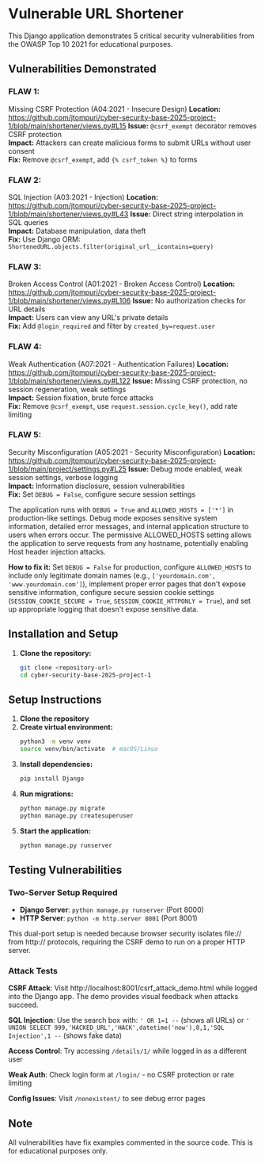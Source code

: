 # Vulnerable URL Shortener

This Django application demonstrates 5 critical security vulnerabilities from the OWASP Top 10 2021 for educational purposes.

## Vulnerabilities Demonstrated

### FLAW 1: 
Missing CSRF Protection (A04:2021 - Insecure Design)
**Location:** https://github.com/jtompuri/cyber-security-base-2025-project-1/blob/main/shortener/views.py#L15
**Issue:** `@csrf_exempt` decorator removes CSRF protection  
**Impact:** Attackers can create malicious forms to submit URLs without user consent  
**Fix:** Remove `@csrf_exempt`, add `{% csrf_token %}` to forms

### FLAW 2: 
SQL Injection (A03:2021 - Injection)
**Location:** https://github.com/jtompuri/cyber-security-base-2025-project-1/blob/main/shortener/views.py#L43
**Issue:** Direct string interpolation in SQL queries  
**Impact:** Database manipulation, data theft  
**Fix:** Use Django ORM: `ShortenedURL.objects.filter(original_url__icontains=query)`

### FLAW 3: 
Broken Access Control (A01:2021 - Broken Access Control)
**Location:** https://github.com/jtompuri/cyber-security-base-2025-project-1/blob/main/shortener/views.py#L106
**Issue:** No authorization checks for URL details  
**Impact:** Users can view any URL's private details  
**Fix:** Add `@login_required` and filter by `created_by=request.user`

### FLAW 4: 
Weak Authentication (A07:2021 - Authentication Failures)
**Location:** https://github.com/jtompuri/cyber-security-base-2025-project-1/blob/main/shortener/views.py#L122
**Issue:** Missing CSRF protection, no session regeneration, weak settings  
**Impact:** Session fixation, brute force attacks  
**Fix:** Remove `@csrf_exempt`, use `request.session.cycle_key()`, add rate limiting

### FLAW 5: 
Security Misconfiguration (A05:2021 - Security Misconfiguration)
**Location:** https://github.com/jtompuri/cyber-security-base-2025-project-1/blob/main/project/settings.py#L25
**Issue:** Debug mode enabled, weak session settings, verbose logging  
**Impact:** Information disclosure, session vulnerabilities  
**Fix:** Set `DEBUG = False`, configure secure session settings

The application runs with `DEBUG = True` and `ALLOWED_HOSTS = ['*']` in production-like settings. Debug mode exposes sensitive system information, detailed error messages, and internal application structure to users when errors occur. The permissive ALLOWED_HOSTS setting allows the application to serve requests from any hostname, potentially enabling Host header injection attacks.

**How to fix it:**
Set `DEBUG = False` for production, configure `ALLOWED_HOSTS` to include only legitimate domain names (e.g., `['yourdomain.com', 'www.yourdomain.com']`), implement proper error pages that don't expose sensitive information, configure secure session cookie settings (`SESSION_COOKIE_SECURE = True`, `SESSION_COOKIE_HTTPONLY = True`), and set up appropriate logging that doesn't expose sensitive data.

## Installation and Setup

1. **Clone the repository:**
   ```bash
   git clone <repository-url>
   cd cyber-security-base-2025-project-1
   ```

## Setup Instructions

1. **Clone the repository**
2. **Create virtual environment:**
   ```bash
   python3 -m venv venv
   source venv/bin/activate  # macOS/Linux
   ```
3. **Install dependencies:**
   ```bash
   pip install Django
   ```
4. **Run migrations:**
   ```bash
   python manage.py migrate
   python manage.py createsuperuser
   ```
5. **Start the application:**
   ```bash
   python manage.py runserver
   ```

## Testing Vulnerabilities

### Two-Server Setup Required
- **Django Server**: `python manage.py runserver` (Port 8000)  
- **HTTP Server**: `python -m http.server 8001` (Port 8001)  

This dual-port setup is needed because browser security isolates file:// from http:// protocols, requiring the CSRF demo to run on a proper HTTP server.

### Attack Tests

**CSRF Attack**: Visit http://localhost:8001/csrf_attack_demo.html while logged into the Django app. The demo provides visual feedback when attacks succeed.

**SQL Injection**: Use the search box with: `' OR 1=1 --` (shows all URLs) or `' UNION SELECT 999,'HACKED_URL','HACK',datetime('now'),0,1,'SQL Injection',1 --` (shows fake data)

**Access Control**: Try accessing `/details/1/` while logged in as a different user

**Weak Auth**: Check login form at `/login/` - no CSRF protection or rate limiting

**Config Issues**: Visit `/nonexistent/` to see debug error pages

## Note

All vulnerabilities have fix examples commented in the source code. This is for educational purposes only.